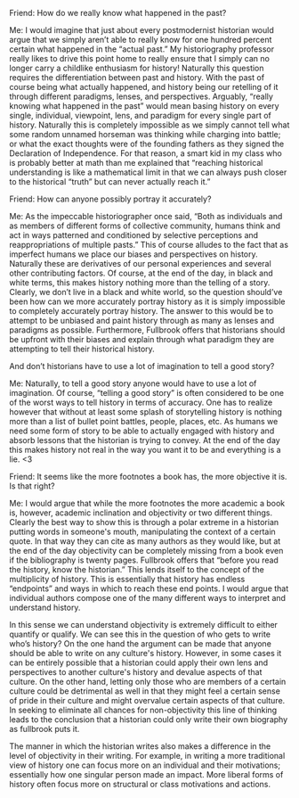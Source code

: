 Friend: How do we really know what happened in the past?  

 

Me: I would imagine that just about every postmodernist historian would argue that we simply aren’t able to really know for one hundred percent certain what happened in the “actual past.” My historiography professor really likes to drive this point home to really ensure that I simply can no longer carry a childlike enthusiasm for history! Naturally this question requires the differentiation between past and history. With the past of course being what actually happened, and history being our retelling of it through different paradigms, lenses, and perspectives. Arguably, “really knowing what happened in the past” would mean basing history on every single, individual, viewpoint, lens, and paradigm for every single part of history. Naturally this is completely impossible as we simply cannot tell what some random unnamed horseman was thinking while charging into battle; or what the exact thoughts were of the founding fathers as they signed the Declaration of Independence. For that reason, a smart kid in my class who is probably better at math than me explained that “reaching historical understanding is like a mathematical limit in that we can always push closer to the historical “truth” but can never actually reach it.”  

 

Friend: How can anyone possibly portray it accurately?  

 

Me: As the impeccable historiographer once said, “Both as individuals and as members of different forms of collective community, humans think and act in ways patterned and conditioned by selective perceptions and reappropriations of multiple pasts.” This of course alludes to the fact that as imperfect humans we place our biases and perspectives on history. Naturally these are derivatives of our personal experiences and several other contributing factors. Of course, at the end of the day, in black and white terms, this makes history nothing more than the telling of a story. Clearly, we don’t live in a black and white world, so the question should’ve been how can we more accurately portray history as it is simply impossible to completely accurately portray history. The answer to this would be to attempt to be unbiased and paint history through as many as lenses and paradigms as possible. Furthermore, Fullbrook offers that historians should be upfront with their biases and explain through what paradigm they are attempting to tell their historical history.  

 

And don’t historians have to use a lot of imagination to tell a good story? 

 

Me: Naturally, to tell a good story anyone would have to use a lot of imagination. Of course, “telling a good story” is often considered to be one of the worst ways to tell history in terms of accuracy. One has to realize however that without at least some splash of storytelling history is nothing more than a list of bullet point battles, people, places, etc. As humans we need some form of story to be able to actually engaged with history and absorb lessons that the historian is trying to convey. At the end of the day this makes history not real in the way you want it to be and everything is a lie. <3 

 

 

 

Friend: It seems like the more footnotes a book has, the more objective it is. Is that right? 

 

Me: I would argue that while the more footnotes the more academic a book is, however, academic inclination and objectivity or two different things. Clearly the best way to show this is through a polar extreme in a historian putting words in someone's mouth, manipulating the context of a certain quote. In that way they can cite as many authors as they would like, but at the end of the day objectivity can be completely missing from a book even if the bibliography is twenty pages. Fullbrook offers that “before you read the history, know the historian.” This lends itself to the concept of the multiplicity of history. This is essentially that history has endless “endpoints” and ways in which to reach these end points. I would argue that individual authors compose one of the many different ways to interpret and understand history.  

 

In this sense we can understand objectivity is extremely difficult to either quantify or qualify. We can see this in the question of who gets to write who’s history? On the one hand the argument can be made that anyone should be able to write on any culture's history. However, in some cases it can be entirely possible that a historian could apply their own lens and perspectives to another culture's history and devalue aspects of that culture. On the other hand, letting only those who are members of a certain culture could be detrimental as well in that they might feel a certain sense of pride in their culture and might overvalue certain aspects of that culture. In seeking to eliminate all chances for non-objectivity this line of thinking leads to the conclusion that a historian could only write their own biography as fullbrook puts it.  

The manner in which the historian writes also makes a difference in the level of objectivity in their writing. For example, in writing a more traditional view of history one can focus more on an individual and their motivations; essentially how one singular person made an impact. More liberal forms of history often focus more on structural or class motivations and actions. 